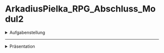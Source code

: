 # ArkadiusPielka_RPG_Abschluss_Modul2

<details><summary>Aufgabenstellung</summary>

Grundlagen der Programmierung  

Abschlussaufgabe 

Hinweis: Lies die Aufgabe aufmerksam. Versuche vor Beginn, die Aufgabe zu strukturieren. Notiere
dir skizzenartig, was dein Programm braucht und setze deinen Plan Schritt für Schritt um.

1. Szenario
Du bist neuerdings App-Developer und bekommst deinen ersten Auftrag: Du sollst das neue
Videospiel „Golden Syntax“ mitentwickeln. Bei diesem Spiel handelt es sich um ein RPG (Rollenspiel)
mit Kämpfen gegen NPCs (computergesteuerte Charaktere). In deinem Developer-Team wird dir die
Aufgabe zugeteilt, das rundenbasierte Kampfsystem zu entwickeln. Danach sollst du dem Team dein
Kampfsystem anhand eines Beispielkampfes gegen den Endgegner vorstellen.

2. Details
Erstelle ein neues Projekt in IntelliJ. Es gibt eine main.kt, in der das Spiel abläuft. Alle Klassen
erhalten jeweils eine eigene Datei. Funktionen kannst du zusammen in eine Datei verlagern.
Informationen zu den Helden:
● Es gibt ein Team von drei Helden, die gemeinsam als Team in dem Kampf antreten sollen.
● Die Helden können zum Beispiel Magier, Krieger oder Ähnliches sein. Alle Arten von Helden
sollen eine eigene Klasse erhalten, die von einer allgemeinen Klasse Held erben.
● Sie alle sollen unterschiedliche Eigenschaften bzw. Werte haben:
Einen Namen, HP (Gesundheitspunkte) und vier Aktionen
● Beispiele für Aktionen:
Angriffe mit unterschiedlichen Schadenswerten, Heilungsmöglichkeiten, oder Schutzzauber,
die einen Helden einmalig vor dem nächsten Angriff schützen.
● Deine Heldengruppe hat einen Beutel. Dieser kann einmalig pro Runde genutzt werden.
Wenn du ihn benutzt, kann ein Held aus deinem Team in dieser Runde keine weitere Aktion
ausführen. In dem Beutel sind Gegenstände, die einen direkten Effekt auswirken, z.B.:
o 3x Heiltrank: heilt einen frei wählbaren Helden um die Hälfte seiner Lebenspunkte
o 1x Vitamine: erhöhen den Schadenswert für einen Helden dauerhaft um 10%.

Informationen zum Endgegner:
● Dieser kann beispielsweise ein Dunkler Magier oder ein Drache sein.
● Auch er hat gewisse Eigenschaften: (Hohe) HP und sechs mögliche Aktionen.
● Besonderheiten zu seinen Aktionen:
o Eine Aktion (z.B. ein Feueratem) verursacht Flächenschaden. D.h. dass diese Aktion
alle Helden gleichzeitig trifft und allen Helden Schaden zufügt.
o Eine Aktion ist ein Fluch oder Ähnliches. Dieser soll maximal einen der Helden
betreffen und von diesem Helden solange die HP um 10% pro Runde verringeren, bis
die HP des entsprechenden Helden weniger als 20% seiner gesamten HP beträgt.
o Eine andere Aktion bewirkt, dass ein Unterboss (= Helfer) beschworen wird. Auch
dieser hat eigene (geringere) HP und vier mögliche Aktionen, um den Endgegner im
Kampf zu unterstützen. Wird der Helfer beschworen, muss auch dieser von den
Helden besiegt werden, um zu gewinnen.
Diese Aktion kann jedoch maximal einmal pro Kampf ausgeführt werden!
● Sowohl der Endgegner als auch der Unterboss sollen eine eigene Klasse erhalten, die von
einer allgemeinen Klasse Gegner erben.
Informationen zum Kampfsystem:
● Es ist rundenbasiert. D.h. die einzelnen Mitglieder deines Heldenteams führen nacheinander
eine Aktion aus und danach führt der Endgegner eine Aktion aus. Dies läuft so lange, bis die
HP aller einzelnen Teammitglieder oder des Endgegner(-teams) auf 0 sinken.
● Nachdem sowohl dein Team als auch das Gegnerteam jeweils eine Aktionen durchgeführt
hat, endet die Runde und der Kampf geht in die nächste Runde.
● Die Aktionen des Gegners werden völlig zufällig aus seinem Pool an möglichen Aktionen
ausgewählt.
● Die Aktionen der Helden werden mit einer Eingabe auf der Konsole ausgewählt.
Das bedeutet, du wirst in der Konsole jede Runde gefragt, welche Aktion du für jeden deiner
Helden durchführen möchtest.
● In der Konsole wird außerdem jede Runde geschrieben, welche Aktion der Gegner
ausgeführt hat und ggf. wie viele HP die betroffenen Helden / Gegner noch übrig haben. Ziel

ist hierbei vor allem, dass man als Nutzer des Programms erfährt, was gerade im Kampf
passiert.

3. Optionale, freiwillige Ergänzungen und Anmerkungen
Selbstverständlich darfst du dein Spiel mit deinen eigenen Ideen weiter ausschmücken.
Einige Ideen zur Erweiterung:
● Du kannst kritische Treffer implementieren.
D.h. dass Angriffe mit einer Wahrscheinlichkeit von 5% doppelten Schaden verursachen.
● Wenn du magst, kannst du auch sogenannte „Stats“ bei deinen Helden und Gegnern
einfügen. Stats könnten z.B. ein Grundschadenswert, Schnelligkeit (= Reihenfolge, in der die
Helden und Gegner ihre Aktionen durchführen), Rüstungswert und ähnliches sein. Der
Verteidigungswert könnte z.B. einen Angriff auf den betroffenen Charakter um seinen Wert
verringern.
● Noch komplexer wird es, wenn du unterschiedliche Stärken und Schwächen einbinden
möchtest. So könnten z.B. deine Helden und Gegner bestimmten Elementartypen
angehören. Wasserzauber könnten zum Beispiel gegen Feuertypen grundsätzlich mehr
Schaden verursachen – andersherum würde Feuer gegen Wasser nur einen verringerten
Schaden verursachen.

4. Eigene Projektideen
Du darfst natürlich auch kreativ sein und ein ganz eigenes Programm schreiben.
Voraussetzungen hierfür sind, dass der Aufwand in etwa vergleichbar ist mit der o.g. Aufgabe und
dass gewisse Grundfunktionalitäten wie Klassen, Vererbung, Schleifen, Verzweigungen und
Funktionen genutzt werden.
Eigene Projekte sind nur in Absprache mit dem Dozent erlaubt!
</details>

___

<details><summary>Präsentation</summary>

---
<details><summary>Was macht mein Programm</summary>

Es simuliert einen rundenbasierten Kampf gegen einen Boss.  
Dieser kann im Kampf einen Helfer herbeirufen.

</details>

---

<details><summary>Helden Diagramm</summary>

Nach dem durchlesen der Aufgabenstellung hab ich mir so in etwa mein Klassendiagramm für meine Helden vorgestellt.

<img src="Heroes.png"/>
</details>

---

<details><summary>Gegner Diagramm</summary>

Und so sollten dann in etwa die gegner aussehen:

<img src="Opponent.png"/>
</details>

---

<details><summary>Welcher Abschnitt hat mich viel Energie gekostet?</summary>

<img src="twoEnemys.png"/>

Dieser kleine Abschnitt, der in meiner funktion ist, der eine runde kampf simuliert, hat mich einiges an Zeit gekostet, denn ich wollte es so haben, das wenn in einer Runde der Boss Helfer stirbt,
dieser nicht mehr angezeigt wird und die Helden keine Auswahl mehr haben wen sie angreifen wollen, sondern alle Attacken wieder automatisch auf den Boss gehen.  

Auf welchen Abschnitt bin ich besonders Stolz  
Genau auf diesen Abschnitt, das ich es so hinbekommen hab wie ich es mir vorgestellt hab.
</details>

---

<details><summary>Welcher Abschnitt war überraschend (einfach/schwierig)</summary>

Überraschenderweise fand ich das mit der Wiederbelebung eines helden etwas komplexer als gedacht.  

Wenn ein gegner einen Helden getötet hat, wurde er in eine separate liste verschoben und aus der aktiven heldenliste gelöscht. Das funktionierte gut.  

Allerdings hatte ich dann das Problem, das ich beim Wiederbeleben, das nicht wieder rückgängig machen konnte, bzw. es funktionierte nur hat dann die Schleife einen fehler ausgeworfen.

Nach einem kurzen Gespräch mit Lukas Altmann (danke dafür) hat er vorgeschlagen es mit true und false zu versuchen.

Und auch Justus Finke möchte ich danke, der mir bei einem problem beim Inventory geholfen hat, indem er sagte, du machst das zu kompliziert.  
Initialisere die gegenstände einfach vorher, bevor du sie in deine Liste packst.
</details>
</details>